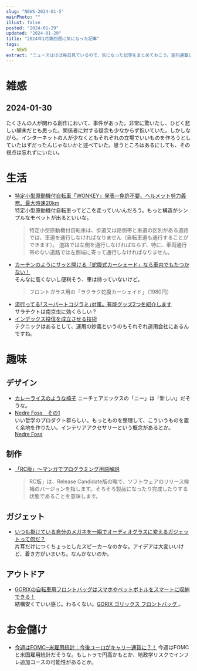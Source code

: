 ```yaml
---
slug: "NEWS-2024-01-5"
mainPhoto: ""
illust: false
posted: "2024-01-29"
updated: "2024-01-29"
title: "2024年1月第四週に気になった記事"
tags:
  - NEWS
extract: "ニュースはほぼ毎日見ているので、気になった記事をまとめておこう。週刊連載したい。"
---
```


# 雑感

## 2024-01-30

たくさんの人が関わる創作において、事件があった。非常に驚いたし、ひどく悲しい顛末だとも思った。関係者に対する疑念も少なからず抱いていた。しかしながら。インターネットの人が少なくともそれぞれの立場でいいものを作ろうとしていたはずだったんじゃないかと述べていた。思うところはあるにしても、その視点は忘れずにいたい。

# 生活

- [特定小型原動機付自転車「WONKEY」発表--免許不要、ヘルメット努力義務、最大時速20km](https://japan.cnet.com/article/35214525/)  
  特定小型原動機付自転車ってどこを走っていいんだろう。もっと構造がシンプルなモペットが出るといいな。  
  > 特定小型原動機付自転車は、歩道又は路側帯と車道の区別がある道路では、車道を通行しなければなりません（自転車道も通行することができます）。 道路では左側を通行しなければならず、特に、車両通行帯のない道路では左側端に寄って通行しなければなりません。
- [カーテンのようにサッと開ける「蛇腹式カーシェード」なら車内でもたつかない！](https://www.goodspress.jp/news/581839/2/)  
  そんなに高くないし便利そう、車は持っていないけど。  
  > フロントガラス用の「ラクラク蛇腹カーシェイド」（1980円）
- [流行ってる｢スーパートコジラミ｣対策。有能グッズ2つを紹介します](https://www.gizmodo.jp/2024/01/mushi-spray.html)  
   サラテクトは南京虫に効くらしい？
- [インデックス投信を成立させる技術](https://anond.hatelabo.jp/20240201191834)  
  テクニックはあるとして、運用の妙義というのもそれぞれ運用会社にあるんですね。

# 趣味

## デザイン

- [カレーライスのような椅子](https://www.1101.com/n/weeksdays/contents/54542?utm_source=rss&utm_medium=2024-1-29) 
  ニーチェアエックスの「ニー」は「新しい」だそうな。
- [Nedre Foss　その1](https://blog.excite.co.jp/dezagen/33660840/)  
  いい哲学のプロダクト群らしい。もっとものを整理して、こういうものを置く余地を作りたい。インテリアアクセサリーという概念があるとか。  
  [Nedre Foss](https://www.nedrefoss.com/)

## 制作

- [「RC版」～マンガでプログラミング用語解説](https://codezine.jp/article/detail/18663?p=5)  
  > RC版」は、Release Candidate版の略で、ソフトウェアのリリース候補のバージョンを指します。そろそろ製品になったり完成したりする状態であることを意味します。

## ガジェット

- [いつも掛けている自分のメガネを一瞬でオーディオグラスに変えるガジェットって何だ？](https://www.goodspress.jp/news/581474/)  
  片耳だけにつくちょっとしたスピーカーなのかな。アイデアは大変いいけど、着き方がいまいち。なんかないのか。

## アウトドア

- [GORIXの自転車用フロントバッグはスマホやペットボトルをスマートに収納できる！](https://www.bepal.net/archives/392084)  
  結構安くていい感じ。わるくない。[GORIX ゴリックス フロントバッグ ](https://item.rakuten.co.jp/gottsuprice/devisuge/)。

# お金儲け

- [今週はFOMC~米雇用統計：今後ユーロがキャリー通貨に？！](http://hiroko.yutaka-shoji.co.jp/2024/01/fomc.html) 
  今週はFOMCと米国雇用統計だそうな。もしトラで円高かもとか、地政学リスクでインフレ追加コースの可能性があるとか。